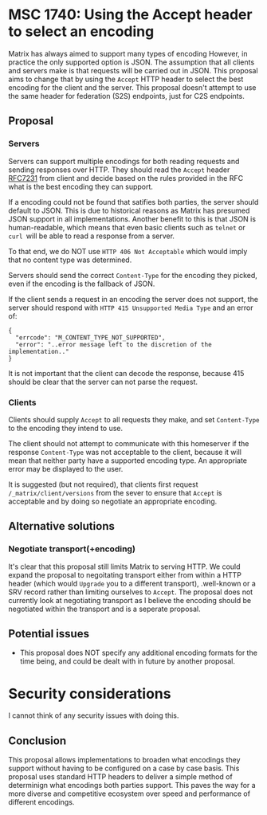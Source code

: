 # MSC 1740: Using the Accept header to select an encoding

Matrix has always aimed to support many types of encoding However, in practice the only supported option
is JSON. The assumption that all clients and servers make is that requests will be carried out in JSON.
This proposal aims to change that by using the `Accept` HTTP header to select the best encoding for the
client and the server. This proposal doesn't attempt to use the same header for federation (S2S) endpoints,
just for C2S endpoints.

## Proposal

### Servers

Servers can support multiple encodings for both reading requests and sending responses over HTTP. They
should read the `Accept` header [RFC7231](https://tools.ietf.org/html/rfc7231#section-5.3.2) from client
and decide based on the rules provided in the RFC what is the best encoding they can support.

If a encoding could not be found that satifies both parties, the server should default to JSON. This is
due to historical reasons as Matrix has presumed JSON support in all implementations. Another benefit to this
is that JSON is human-readable, which means that even basic clients such as `telnet` or `curl `will be
able to read a response from a server.

To that end, we do NOT use `HTTP 406 Not Acceptable` which would imply that no content type was determined.

Servers should send the correct `Content-Type` for the encoding they picked, even if the encoding
is the fallback of JSON.

If the client sends a request in an encoding the server does not support, the server should respond with
`HTTP 415 Unsupported Media Type` and an error of:

```
{
  "errcode": "M_CONTENT_TYPE_NOT_SUPPORTED",
  "error": "..error message left to the discretion of the implementation.."
}
```

It is not important that the client can decode the response, because 415 should be clear that the server
can not parse the request.

### Clients

Clients should supply `Accept` to all requests they make, and set `Content-Type` to the encoding
they intend to use.

The client should not attempt to communicate with this homeserver if the response `Content-Type` was
not acceptable to the client, because it will mean that neither party have a supported encoding type.
An appropriate error may be displayed to the user.

It is suggested (but not required), that clients first request `/_matrix/client/versions`  from the
sever to ensure that `Accept` is acceptable and by doing so negotiate an appropriate encoding.

## Alternative solutions

### Negotiate transport(+encoding)

It's clear that this proposal still limits Matrix to serving HTTP. We could expand the proposal 
to negoitating transport either from within a HTTP header (which would `Upgrade` you to a different
transport), .well-known or a SRV record rather than limiting ourselves to `Accept`. The proposal 
does not currently look at negotiating transport as I believe the encoding should be negotiated 
within the transport and is a seperate proposal. 

## Potential issues

- This proposal does NOT specify any additional encoding formats for the time being, and could be dealt
with in future by another proposal.

# Security considerations

I cannot think of any security issues with doing this.

## Conclusion

This proposal allows implementations to broaden what encodings they support without
having to be configured on a case by case basis. This proposal uses standard HTTP headers
to deliver a simple method of determinign what encodings both parties support. This paves
the way for a more diverse and competitive ecosystem over speed and performance of different
encodings.
